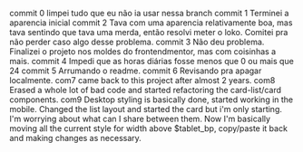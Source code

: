 commit 0
    limpei tudo que eu não ia usar nessa branch
commit 1
    Terminei a aparencia inicial
commit 2 
    Tava com uma aparencia relativamente boa, mas tava sentindo que tava uma merda, então resolvi meter o loko. Comitei pra não perder caso algo desse problema.
commit 3
    Não deu problema. Finalizei o projeto nos moldes do frontendmentor, mas com coisinhas a mais.
commit 4
    Impedi que as horas diárias fosse menos que 0 ou mais que 24
commit 5
    Arrumando o readme.
commit 6
    Revisando pra apagar localmente.
com7
    came back to this project after almost 2 years.
com8
    Erased a whole lot of bad code and started refactoring the card-list/card components.
com9
    Desktop styling is basically done, started working in the mobile. Changed the list layout and started the card but i'm only starting.
    I'm worrying about what can I share between them. Now I'm basically moving all the current style for width above $tablet_bp, copy/paste it back and making changes as necessary.

